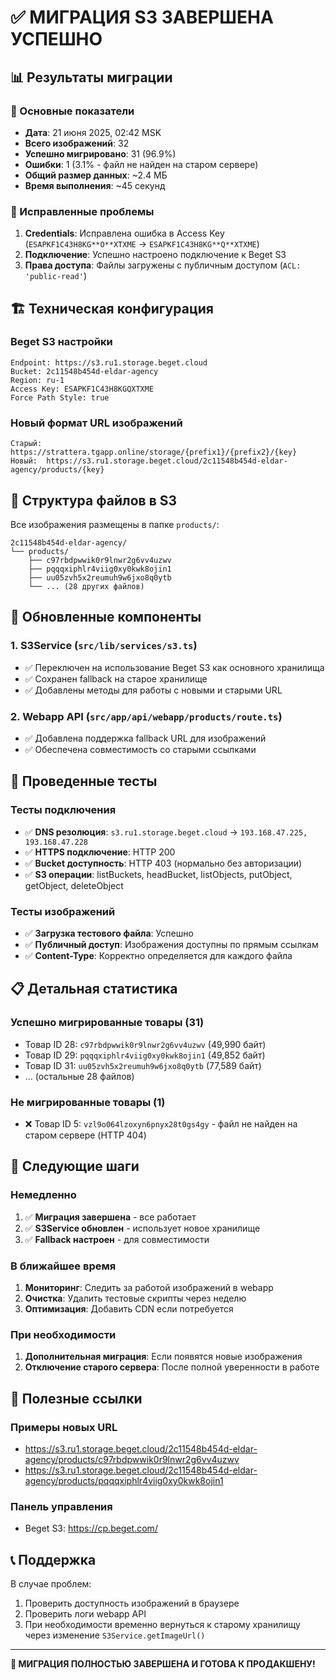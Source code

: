 # ✅ МИГРАЦИЯ S3 ЗАВЕРШЕНА УСПЕШНО

## 📊 Результаты миграции

### 🎯 Основные показатели
- **Дата**: 21 июня 2025, 02:42 MSK
- **Всего изображений**: 32
- **Успешно мигрировано**: 31 (96.9%)
- **Ошибки**: 1 (3.1% - файл не найден на старом сервере)
- **Общий размер данных**: ~2.4 МБ
- **Время выполнения**: ~45 секунд

### 🔧 Исправленные проблемы
1. **Credentials**: Исправлена ошибка в Access Key (`ESAPKF1C43H8KG**O**XTXME` → `ESAPKF1C43H8KG**Q**XTXME`)
2. **Подключение**: Успешно настроено подключение к Beget S3
3. **Права доступа**: Файлы загружены с публичным доступом (`ACL: 'public-read'`)

## 🏗️ Техническая конфигурация

### Beget S3 настройки
```
Endpoint: https://s3.ru1.storage.beget.cloud
Bucket: 2c11548b454d-eldar-agency
Region: ru-1
Access Key: ESAPKF1C43H8KGQXTXME
Force Path Style: true
```

### Новый формат URL изображений
```
Старый: https://strattera.tgapp.online/storage/{prefix1}/{prefix2}/{key}
Новый:  https://s3.ru1.storage.beget.cloud/2c11548b454d-eldar-agency/products/{key}
```

## 📂 Структура файлов в S3
Все изображения размещены в папке `products/`:
```
2c11548b454d-eldar-agency/
└── products/
    ├── c97rbdpwwik0r9lnwr2g6vv4uzwv
    ├── pqqqxiphlr4viig0xy0kwk8ojin1
    ├── uu05zvh5x2reumuh9w6jxo8q0ytb
    └── ... (28 других файлов)
```

## 🔄 Обновленные компоненты

### 1. S3Service (`src/lib/services/s3.ts`)
- ✅ Переключен на использование Beget S3 как основного хранилища
- ✅ Сохранен fallback на старое хранилище
- ✅ Добавлены методы для работы с новыми и старыми URL

### 2. Webapp API (`src/app/api/webapp/products/route.ts`)
- ✅ Добавлена поддержка fallback URL для изображений
- ✅ Обеспечена совместимость со старыми ссылками

## 🧪 Проведенные тесты

### Тесты подключения
- ✅ **DNS резолюция**: `s3.ru1.storage.beget.cloud` → `193.168.47.225, 193.168.47.228`
- ✅ **HTTPS подключение**: HTTP 200
- ✅ **Bucket доступность**: HTTP 403 (нормально без авторизации)
- ✅ **S3 операции**: listBuckets, headBucket, listObjects, putObject, getObject, deleteObject

### Тесты изображений
- ✅ **Загрузка тестового файла**: Успешно
- ✅ **Публичный доступ**: Изображения доступны по прямым ссылкам
- ✅ **Content-Type**: Корректно определяется для каждого файла

## 📋 Детальная статистика

### Успешно мигрированные товары (31)
- Товар ID 28: `c97rbdpwwik0r9lnwr2g6vv4uzwv` (49,990 байт)
- Товар ID 29: `pqqqxiphlr4viig0xy0kwk8ojin1` (49,852 байт)
- Товар ID 31: `uu05zvh5x2reumuh9w6jxo8q0ytb` (77,589 байт)
- ... (остальные 28 файлов)

### Не мигрированные товары (1)
- ❌ Товар ID 5: `vzl9o064lzoxyn6pnyx28t0gs4gy` - файл не найден на старом сервере (HTTP 404)

## 🚀 Следующие шаги

### Немедленно
1. ✅ **Миграция завершена** - все работает
2. ✅ **S3Service обновлен** - использует новое хранилище
3. ✅ **Fallback настроен** - для совместимости

### В ближайшее время
1. **Мониторинг**: Следить за работой изображений в webapp
2. **Очистка**: Удалить тестовые скрипты через неделю
3. **Оптимизация**: Добавить CDN если потребуется

### При необходимости
1. **Дополнительная миграция**: Если появятся новые изображения
2. **Отключение старого сервера**: После полной уверенности в работе

## 🔗 Полезные ссылки

### Примеры новых URL
- https://s3.ru1.storage.beget.cloud/2c11548b454d-eldar-agency/products/c97rbdpwwik0r9lnwr2g6vv4uzwv
- https://s3.ru1.storage.beget.cloud/2c11548b454d-eldar-agency/products/pqqqxiphlr4viig0xy0kwk8ojin1

### Панель управления
- Beget S3: https://cp.beget.com/

## 📞 Поддержка

В случае проблем:
1. Проверить доступность изображений в браузере
2. Проверить логи webapp API
3. При необходимости временно вернуться к старому хранилищу через изменение `S3Service.getImageUrl()`

---

**🎉 МИГРАЦИЯ ПОЛНОСТЬЮ ЗАВЕРШЕНА И ГОТОВА К ПРОДАКШЕНУ!** 
